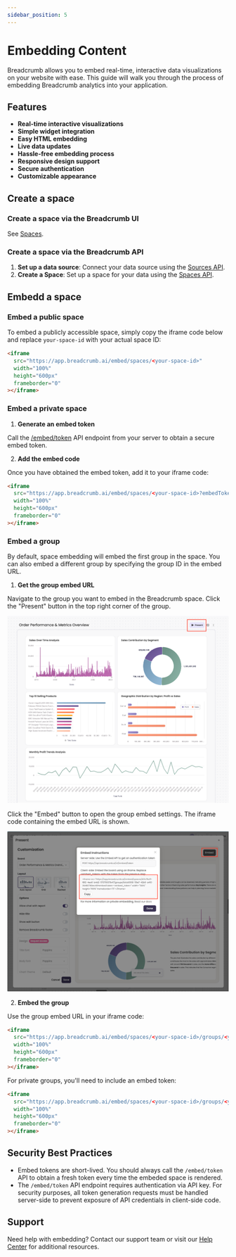 ```yaml
---
sidebar_position: 5
---
```


# Embedding Content

Breadcrumb allows you to embed real-time, interactive data visualizations on your website with ease. This guide will walk you through the process of embedding Breadcrumb analytics into your application.

## Features

- **Real-time interactive visualizations**
- **Simple widget integration**
- **Easy HTML embedding**
- **Live data updates**
- **Hassle-free embedding process**
- **Responsive design support**
- **Secure authentication**
- **Customizable appearance**

## Create a space

### Create a space via the Breadcrumb UI

See [Spaces](/Spaces).

### Create a space via the Breadcrumb API

1. **Set up a data source**: Connect your data source using the [Sources API](/Developer%20Guide/api_ref/#tag/sources).
2. **Create a Space**: Set up a space for your data using the [Spaces API](/Developer%20Guide/api_ref/#tag/spaces).

## Embedd a space

### Embed a public space

To embed a publicly accessible space, simply copy the iframe code below and replace `your-space-id` with your actual space ID:

```html
<iframe
  src="https://app.breadcrumb.ai/embed/spaces/<your-space-id>"
  width="100%"
  height="600px"
  frameborder="0"
></iframe>
```

### Embed a private space

1. **Generate an embed token**

Call the [/embed/token](/Developer%20Guide/api_ref/#tag/embed) API endpoint from your server to obtain a secure embed token.

2. **Add the embed code**

Once you have obtained the embed token, add it to your iframe code:

```html
<iframe
  src="https://app.breadcrumb.ai/embed/spaces/<your-space-id>?embedToken=<your-embed-token>"
  width="100%"
  height="600px"
  frameborder="0"
></iframe>
```

### Embed a group

By default, space embedding will embed the first group in the space. You can also embed a different group by specifying the group ID in the embed URL.

1. **Get the group embed URL**

Navigate to the group you want to embed in the Breadcrumb space. Click the "Present" button in the top right corner of the group.

![Group share settings](/img/group_present.png)

Click the "Embed" button to open the group embed settings. The iframe code containing the embed URL is shown.

![Group embed settings](/img/embed_iframe_code.png)

2. **Embed the group**

Use the group embed URL in your iframe code:

```html
<iframe
  src="https://app.breadcrumb.ai/embed/spaces/<your-space-id>/groups/<your-group-id>"
  width="100%"
  height="600px"
  frameborder="0"
></iframe>
```

For private groups, you'll need to include an embed token:

```html
<iframe
  src="https://app.breadcrumb.ai/embed/spaces/<your-space-id>/groups/<your-group-id>?embedToken=<your-embed-token>"
  width="100%"
  height="600px"
  frameborder="0"
></iframe>
```

## Security Best Practices

- Embed tokens are short-lived. You should always call the `/embed/token` API to obtain a fresh token every time the embeded space is rendered.
- The `/embed/token` API endpoint requires authentication via API key. For security purposes, all token generation requests must be handled server-side to prevent exposure of API credentials in client-side code.

## Support

Need help with embedding? Contact our support team or visit our [Help Center](/help) for additional resources.
